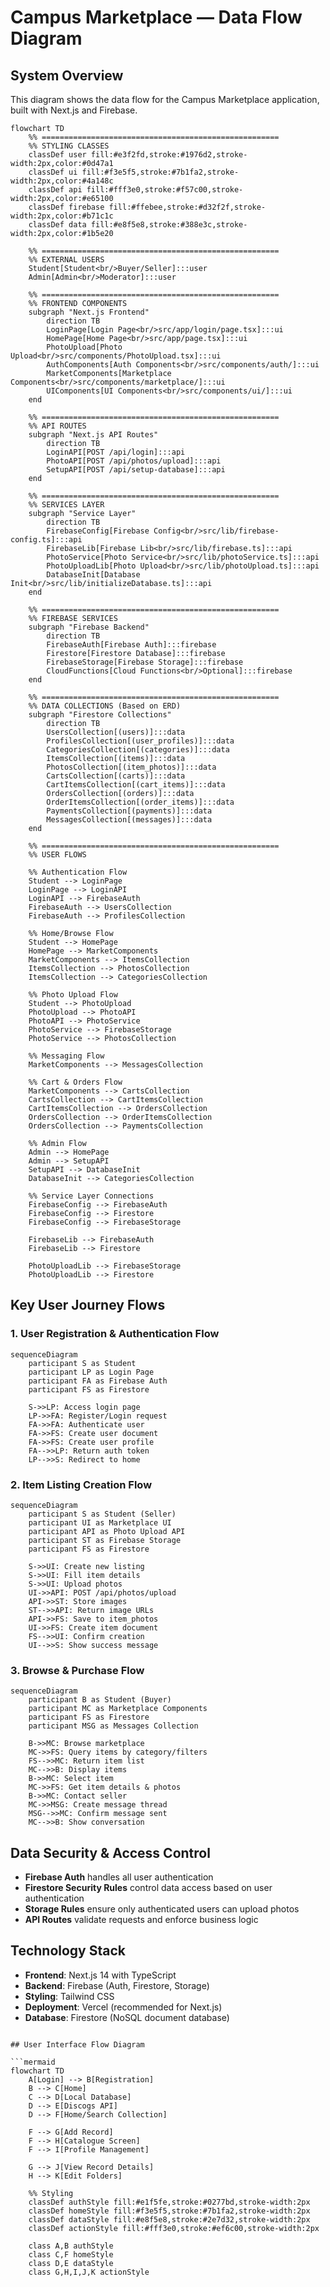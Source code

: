 # Campus Marketplace — Data Flow Diagram

## System Overview
This diagram shows the data flow for the Campus Marketplace application, built with Next.js and Firebase.

```mermaid
flowchart TD
    %% =====================================================
    %% STYLING CLASSES
    classDef user fill:#e3f2fd,stroke:#1976d2,stroke-width:2px,color:#0d47a1
    classDef ui fill:#f3e5f5,stroke:#7b1fa2,stroke-width:2px,color:#4a148c
    classDef api fill:#fff3e0,stroke:#f57c00,stroke-width:2px,color:#e65100
    classDef firebase fill:#ffebee,stroke:#d32f2f,stroke-width:2px,color:#b71c1c
    classDef data fill:#e8f5e8,stroke:#388e3c,stroke-width:2px,color:#1b5e20

    %% =====================================================
    %% EXTERNAL USERS
    Student[Student<br/>Buyer/Seller]:::user
    Admin[Admin<br/>Moderator]:::user

    %% =====================================================
    %% FRONTEND COMPONENTS
    subgraph "Next.js Frontend"
        direction TB
        LoginPage[Login Page<br/>src/app/login/page.tsx]:::ui
        HomePage[Home Page<br/>src/app/page.tsx]:::ui
        PhotoUpload[Photo Upload<br/>src/components/PhotoUpload.tsx]:::ui
        AuthComponents[Auth Components<br/>src/components/auth/]:::ui
        MarketComponents[Marketplace Components<br/>src/components/marketplace/]:::ui
        UIComponents[UI Components<br/>src/components/ui/]:::ui
    end

    %% =====================================================
    %% API ROUTES
    subgraph "Next.js API Routes"
        direction TB
        LoginAPI[POST /api/login]:::api
        PhotoAPI[POST /api/photos/upload]:::api
        SetupAPI[POST /api/setup-database]:::api
    end

    %% =====================================================
    %% SERVICES LAYER
    subgraph "Service Layer"
        direction TB
        FirebaseConfig[Firebase Config<br/>src/lib/firebase-config.ts]:::api
        FirebaseLib[Firebase Lib<br/>src/lib/firebase.ts]:::api
        PhotoService[Photo Service<br/>src/lib/photoService.ts]:::api
        PhotoUploadLib[Photo Upload<br/>src/lib/photoUpload.ts]:::api
        DatabaseInit[Database Init<br/>src/lib/initializeDatabase.ts]:::api
    end

    %% =====================================================
    %% FIREBASE SERVICES
    subgraph "Firebase Backend"
        direction TB
        FirebaseAuth[Firebase Auth]:::firebase
        Firestore[Firestore Database]:::firebase
        FirebaseStorage[Firebase Storage]:::firebase
        CloudFunctions[Cloud Functions<br/>Optional]:::firebase
    end

    %% =====================================================
    %% DATA COLLECTIONS (Based on ERD)
    subgraph "Firestore Collections"
        direction TB
        UsersCollection[(users)]:::data
        ProfilesCollection[(user_profiles)]:::data
        CategoriesCollection[(categories)]:::data
        ItemsCollection[(items)]:::data
        PhotosCollection[(item_photos)]:::data
        CartsCollection[(carts)]:::data
        CartItemsCollection[(cart_items)]:::data
        OrdersCollection[(orders)]:::data
        OrderItemsCollection[(order_items)]:::data
        PaymentsCollection[(payments)]:::data
        MessagesCollection[(messages)]:::data
    end

    %% =====================================================
    %% USER FLOWS

    %% Authentication Flow
    Student --> LoginPage
    LoginPage --> LoginAPI
    LoginAPI --> FirebaseAuth
    FirebaseAuth --> UsersCollection
    FirebaseAuth --> ProfilesCollection

    %% Home/Browse Flow
    Student --> HomePage
    HomePage --> MarketComponents
    MarketComponents --> ItemsCollection
    ItemsCollection --> PhotosCollection
    ItemsCollection --> CategoriesCollection

    %% Photo Upload Flow
    Student --> PhotoUpload
    PhotoUpload --> PhotoAPI
    PhotoAPI --> PhotoService
    PhotoService --> FirebaseStorage
    PhotoService --> PhotosCollection

    %% Messaging Flow
    MarketComponents --> MessagesCollection

    %% Cart & Orders Flow
    MarketComponents --> CartsCollection
    CartsCollection --> CartItemsCollection
    CartItemsCollection --> OrdersCollection
    OrdersCollection --> OrderItemsCollection
    OrdersCollection --> PaymentsCollection

    %% Admin Flow
    Admin --> HomePage
    Admin --> SetupAPI
    SetupAPI --> DatabaseInit
    DatabaseInit --> CategoriesCollection

    %% Service Layer Connections
    FirebaseConfig --> FirebaseAuth
    FirebaseConfig --> Firestore
    FirebaseConfig --> FirebaseStorage
    
    FirebaseLib --> FirebaseAuth
    FirebaseLib --> Firestore
    
    PhotoUploadLib --> FirebaseStorage
    PhotoUploadLib --> Firestore
```

## Key User Journey Flows

### 1. User Registration & Authentication Flow
```mermaid
sequenceDiagram
    participant S as Student
    participant LP as Login Page
    participant FA as Firebase Auth
    participant FS as Firestore
    
    S->>LP: Access login page
    LP->>FA: Register/Login request
    FA->>FA: Authenticate user
    FA->>FS: Create user document
    FA->>FS: Create user profile
    FA-->>LP: Return auth token
    LP-->>S: Redirect to home
```

### 2. Item Listing Creation Flow
```mermaid
sequenceDiagram
    participant S as Student (Seller)
    participant UI as Marketplace UI
    participant API as Photo Upload API
    participant ST as Firebase Storage
    participant FS as Firestore
    
    S->>UI: Create new listing
    S->>UI: Fill item details
    S->>UI: Upload photos
    UI->>API: POST /api/photos/upload
    API->>ST: Store images
    ST-->>API: Return image URLs
    API->>FS: Save to item_photos
    UI->>FS: Create item document
    FS-->>UI: Confirm creation
    UI-->>S: Show success message
```

### 3. Browse & Purchase Flow
```mermaid
sequenceDiagram
    participant B as Student (Buyer)
    participant MC as Marketplace Components
    participant FS as Firestore
    participant MSG as Messages Collection
    
    B->>MC: Browse marketplace
    MC->>FS: Query items by category/filters
    FS-->>MC: Return item list
    MC-->>B: Display items
    B->>MC: Select item
    MC->>FS: Get item details & photos
    B->>MC: Contact seller
    MC->>MSG: Create message thread
    MSG-->>MC: Confirm message sent
    MC-->>B: Show conversation
```

## Data Security & Access Control

- **Firebase Auth** handles all user authentication
- **Firestore Security Rules** control data access based on user authentication
- **Storage Rules** ensure only authenticated users can upload photos
- **API Routes** validate requests and enforce business logic

## Technology Stack

- **Frontend**: Next.js 14 with TypeScript
- **Backend**: Firebase (Auth, Firestore, Storage)
- **Styling**: Tailwind CSS
- **Deployment**: Vercel (recommended for Next.js)
- **Database**: Firestore (NoSQL document database)
```

## User Interface Flow Diagram

```mermaid
flowchart TD
    A[Login] --> B[Registration]
    B --> C[Home]
    C --> D[Local Database]
    D --> E[Discogs API]
    D --> F[Home/Search Collection]
    
    F --> G[Add Record]
    F --> H[Catalogue Screen]
    F --> I[Profile Management]
    
    G --> J[View Record Details]
    H --> K[Edit Folders]
    
    %% Styling
    classDef authStyle fill:#e1f5fe,stroke:#0277bd,stroke-width:2px
    classDef homeStyle fill:#f3e5f5,stroke:#7b1fa2,stroke-width:2px
    classDef dataStyle fill:#e8f5e8,stroke:#2e7d32,stroke-width:2px
    classDef actionStyle fill:#fff3e0,stroke:#ef6c00,stroke-width:2px
    
    class A,B authStyle
    class C,F homeStyle
    class D,E dataStyle
    class G,H,I,J,K actionStyle